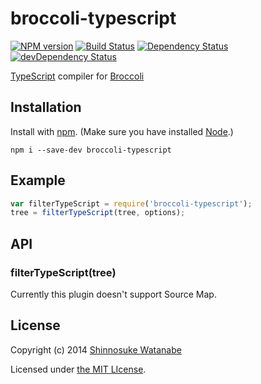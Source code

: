 # broccoli-typescript

[![NPM version](https://badge.fury.io/js/broccoli-typescript.png)](http://badge.fury.io/js/broccoli-typescript)
[![Build Status](https://travis-ci.org/shinnn/broccoli-typescript.png?branch=master)](https://travis-ci.org/shinnn/broccoli-typescript)
[![Dependency Status](https://david-dm.org/shinnn/broccoli-typescript.png)](https://david-dm.org/shinnn/broccoli-typescript)
[![devDependency Status](https://david-dm.org/shinnn/broccoli-typescript/dev-status.png)](https://david-dm.org/shinnn/broccoli-typescript#info=devDependencies)

[TypeScript](http://typescript.codeplex.com/) compiler for [Broccoli](https://github.com/joliss/broccoli)

## Installation

Install with [npm](https://www.npmjs.org/). (Make sure you have installed [Node](http://nodejs.org/).)

```
npm i --save-dev broccoli-typescript
```

## Example

```javascript
var filterTypeScript = require('broccoli-typescript');
tree = filterTypeScript(tree, options);
```

## API

### filterTypeScript(tree)

Currently this plugin doesn't support Source Map.

## License

Copyright (c) 2014 [Shinnosuke Watanabe](https://github.com/shinnn)

Licensed under [the MIT LIcense](./LICENSE).

